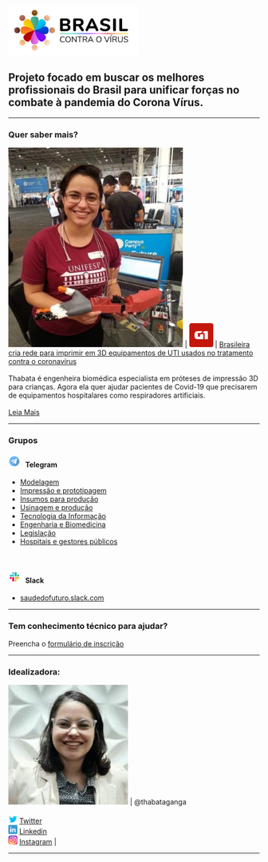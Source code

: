 ![Brasil contra o vírus](images/logo.png "Brasil contra o vírus")

## Projeto focado em buscar os melhores profissionais do Brasil para unificar forças no combate à  pandemia do Corona Vírus.

---

### Quer saber mais?

![Thabata](images/thabatha.jpg "Thabata") | ![G1](images/g1.png "G1") | [Brasileira cria rede para imprimir em 3D equipamentos de UTI usados no tratamento contra o coronavírus](https://g1.globo.com/bemestar/coronavirus/noticia/2020/03/20/brasileira-cria-rede-para-imprimir-em-3d-equipamentos-de-uti-usados-no-tratamento-contra-o-coronavirus.ghtml "Reportagem") <br> <br> Thabata é engenheira biomédica especialista em próteses de impressão 3D para crianças. Agora ela quer ajudar pacientes de Covid-19 que precisarem de equipamentos hospitalares como respiradores artificiais. <br> <br> [Leia Mais](https://g1.globo.com/bemestar/coronavirus/noticia/2020/03/20/brasileira-cria-rede-para-imprimir-em-3d-equipamentos-de-uti-usados-no-tratamento-contra-o-coronavirus.ghtml)


---

### Grupos

#### ![telegram](images/telegram.png) &nbsp; Telegram
-  [Modelagem](https://t.me/joinchat/LBLmhxklKYs76TRa1hpp5Q)
-  [Impressão e prototipagem](https://t.me/joinchat/LBLmhxwfhBlw6cDAQPtOWQ)
-  [Insumos para produção](https://t.me/joinchat/LBLmhx3IVZ-U4xVBiorQzA)
-  [Usinagem e produção](https://t.me/joinchat/LBLmhxizI7tuUH0M68FPJw)
-  [Tecnologia da Informação](https://t.me/joinchat/LBLmhxrS6ul9KmTAq5a2mQ)
-  [Engenharia e Biomedicina](https://t.me/joinchat/QkdZghpiAJ7hFevyUP3g1g)
-  [Legislação](https://t.me/joinchat/QkdZghsvjF1eCvF2DxvBXg)
-  [Hospitais e gestores públicos](https://t.me/joinchat/QkdZghfxTnK5XyeL6vu4oA)

<br>

#### ![slack](images/slack.png) &nbsp; Slack
- [saudedofuturo.slack.com](https://saudedofuturo.slack.com/)

---

### Tem conhecimento técnico para ajudar?

Preencha o [formulário de inscrição](https://docs.google.com/forms/d/1kO4vSgMaD9xD0hKg7rNoqE9EknlJQUj0Rc2Tj3A9Q4c/viewform?edit_requested=true)

---

### Idealizadora:

![Thabata](images/thabatha2.jpg) | @thabataganga <br> <br> ![twitter](images/twitter.png) [Twitter](https://twitter.com/thabataganga) <br> ![linkedin](images/linkedin.png) [Linkedin](https://br.linkedin.com/in/thabataganga) <br> ![instagram](images/instagram.png) [Instagram](https://www.instagram.com/thabataganga/?hl=pt-br) | &nbsp;

---

